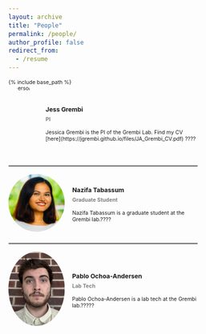 ```yaml
---
layout: archive
title: "People"
permalink: /people/
author_profile: false
redirect_from:
  - /resume
---
```

<div style="transform: scale(0.75); transform-origin: top left;">
{% include base_path %}
<!-- Person 1 -->
<div style="display: flex; align-items: center; margin-bottom: 30px;">
  <img src="/images/profile.jpg" alt="Person 1" style="width: 150px; height: 184px; border-radius: 50%; margin-right: 20px;">
  <div>
    <h3>Jess Grembi</h3>
<h4 style="margin-top: -10px; color: gray;">PI</h4>
    Jessica Grembi is the PI of the Grembi Lab. Find my CV [here](https://jgrembi.github.io/files/JA_Grembi_CV.pdf) ????
  </div>
</div>
<hr style="border: 0.5px solid lightgray; margin: 20px 0;">
<!-- Person 2 -->
<div style="display: flex; align-items: center; margin-bottom: 30px;">
  <img src="/images/headshot_NT_cropped.PNG" alt="Person 2" style="width: 150px; height: 154px; border-radius: 50%; margin-right: 20px; object-fit: cover; object-position: 10% center;">
  <div>
    <h3>Nazifa Tabassum</h3>
<h4 style="margin-top: -10px; color: gray;">Graduate Student</h4>
    <p>Nazifa Tabassum is a graduate student at the Grembi lab.????</p>
  </div>
</div>
<hr style="border: 0.5px solid lightgray; margin: 20px 0;">
<!-- Person 3 -->
<div style="display: flex; align-items: center; margin-bottom: 30px;">
  <img src="/images/headshot_PO.jpg" alt="Person 3" style="width: 150px; height: 198px; border-radius: 50%; margin-right: 20px;">
  <div>
    <h3>Pablo Ochoa-Andersen</h3>
<h4 style="margin-top: -10px; color: gray;">Lab Tech</h4>
    <p>Pablo Ochoa-Andersen is a lab tech at the Grembi lab.?????</p>
  </div>
</div>
